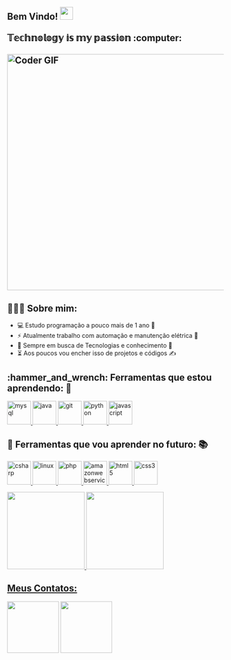 <h2 align="left">
 <abc>
  <br>Bem Vindo! <img src="https://user-images.githubusercontent.com/42378118/110234147-e3259600-7f4e-11eb-95be-0c4047144dea.gif" width="30"><br>
  <br> 𝕋𝕖𝕔𝕙𝕟𝕠𝕝𝕠𝕘𝕪 𝕚𝕤 𝕞𝕪 𝕡𝕒𝕤𝕤𝕚𝕠𝕟 :computer:<br>
  <br>
    <img src="https://media2.giphy.com/media/v1.Y2lkPTc5MGI3NjExaXUzbXgydmR1M2V1YzA5MWRqbnV6NW1udTN0MXFyMmswMXlsNGRqciZlcD12MV9pbnRlcm5hbF9naWZfYnlfaWQmY3Q9Zw/116wwYf3ajIvrG/giphy.gif" alt="Coder GIF" width="550">
 </abc>
</h2> 

<h2 align="left">👨🏻‍💻 Sobre mim: </h2>

- :computer: Estudo programação a pouco mais de 1 ano 📆
-  :zap: Atualmente trabalho com automação e manutenção elétrica 🔌
- :rocket: Sempre em busca de Tecnologias e conhecimento 🧠
- :hourglass_flowing_sand: Aos poucos vou encher isso de projetos e códigos ✍️


<h2 align="left">:hammer_and_wrench: Ferramentas que estou aprendendo: 👾</h2>
<p align="left">
    <a href="https://www.mysql.com/" target="_blank"> <img src="https://cdn.jsdelivr.net/gh/devicons/devicon@latest/icons/mysql/mysql-original-wordmark.svg" alt="mysql" width="55" height="55"/> </a>
     <a href="https://www.java.com/" target="_blank"> <img src="https://cdn.jsdelivr.net/gh/devicons/devicon@latest/icons/java/java-original.svg" alt="java" width="55" height="55"/> </a>
     <a href="https://git-scm.com/" target="_blank"> <img src="https://cdn.jsdelivr.net/gh/devicons/devicon@latest/icons/git/git-original.svg" alt="git" width="55" height="55"/> </a>
     <a href="https://www.python.org/" target="_blank"> <img src="https://cdn.jsdelivr.net/gh/devicons/devicon@latest/icons/python/python-original.svg" alt="python" width="55" height="55"/> </a>
     <a href="https://developer.mozilla.org/en-US/docs/Web/JavaScript" target="_blank"> <img src="https://cdn.jsdelivr.net/gh/devicons/devicon@latest/icons/javascript/javascript-original.svg" alt="javascript" width="55" height="55"/> </a>
</p>

<h2 align="left">📑 Ferramentas que vou aprender no futuro: 📚 </h2>
<p align="left">
     <a href="https://learn.microsoft.com/dotnet/csharp/" target="_blank"> <img src="https://cdn.jsdelivr.net/gh/devicons/devicon@latest/icons/csharp/csharp-original.svg" alt="csharp" width="55" height="55"/> </a>
     <a href="https://www.linux.org/" target="_blank"> <img src="https://cdn.jsdelivr.net/gh/devicons/devicon@latest/icons/linux/linux-original.svg" alt="linux" width="55" height="55"/> </a>
     <a href="https://www.php.net/" target="_blank"> <img src="https://cdn.jsdelivr.net/gh/devicons/devicon@latest/icons/php/php-original.svg" alt="php" width="55" height="55"/> </a>
     <a href="https://aws.amazon.com/" target="_blank"> <img src="https://cdn.jsdelivr.net/gh/devicons/devicon@latest/icons/amazonwebservices/amazonwebservices-original-wordmark.svg" alt="amazonwebservices" width="55" height="55"/> </a>
     <a href="https://developer.mozilla.org/en-US/docs/Web/HTML" target="_blank"> <img src="https://cdn.jsdelivr.net/gh/devicons/devicon@latest/icons/html5/html5-original.svg" alt="html5" width="55" height="55"/> </a>
     <a href="https://developer.mozilla.org/en-US/docs/Web/CSS" target="_blank"> <img src="https://cdn.jsdelivr.net/gh/devicons/devicon@latest/icons/css3/css3-original.svg" alt="css3" width="55" height="55"/> </a>
</p>

<div>
<a href="https://github.com/aluno-lemes">
<img loading="lazy" height="180em" src="https://github-readme-stats.vercel.app/api/top-langs/?username=aluno-lemes&layout=compact&langs_count=7&theme=dracula"/>
<img loading="lazy" height="180em" src="https://github-readme-stats.vercel.app/api?username=aluno-lemes&show_icons=true&theme=dracula&include_all_commits=true&count_private=true"/>
</div>


## Meus Contatos:
<div>
<a href = "mailto:lemes.lucasilva@gmail.com"><img loading="lazy" src="https://img.shields.io/badge/Gmail-D14836?style=for-the-badge&logo=gmail&logoColor=white" target="_blank" width="120" height="120"></a>
<a href="https://www.linkedin.com/in/lemes-" target="_blank"><img loading="lazy" src="https://img.shields.io/badge/-LinkedIn-%230077B5?style=for-the-badge&logo=linkedin&logoColor=white" target="_blank" width="120" height="120" ></a>   
</div>

